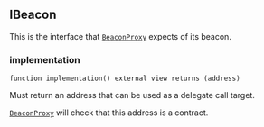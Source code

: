 ## IBeacon

This is the interface that [`BeaconProxy`](./BeaconProxy) expects of its beacon.

### implementation

```solidity
function implementation() external view returns (address)
```

Must return an address that can be used as a delegate call target.

[`BeaconProxy`](./BeaconProxy) will check that this address is a contract.

